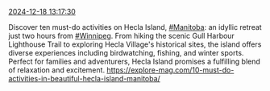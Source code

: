 [2024-12-18 13:17:30](https://mstdn.social/@hill_wanderer/113674017218269950)

Discover ten must-do activities on Hecla Island, <a href="https://mstdn.social/tags/Manitoba" class="mention hashtag" rel="tag">#Manitoba</a>: an idyllic retreat just two hours from <a href="https://mstdn.social/tags/Winnipeg" class="mention hashtag" rel="tag">#Winnipeg</a>. From hiking the scenic Gull Harbour Lighthouse Trail to exploring Hecla Village&#39;s historical sites, the island offers diverse experiences including birdwatching, fishing, and winter sports. Perfect for families and adventurers, Hecla Island promises a fulfilling blend of relaxation and excitement. <a href="https://explore-mag.com/10-must-do-activities-in-beautiful-hecla-island-manitoba/" target="_blank" rel="nofollow noopener noreferrer" translate="no">https://explore-mag.com/10-must-do-activities-in-beautiful-hecla-island-manitoba/</a>